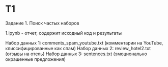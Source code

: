 # T1
Задание 1. Поиск частых наборов

1.ipynb - отчет, содержит исходный код и результаты

Набор данных 1: comments_spam_youtube.txt (комментарии на YouTube, клиссифицированные как спам)
Набор данных 2: review_hotel2.txt         (отзывы на отель)
Набор данных 3: sentences.txt             (эмоционально окрашенные предложения)

